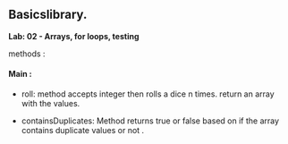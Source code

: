 ##  Basicslibrary.

**Lab: 02 - Arrays, for loops, testing**

methods :

#### **Main :**

* roll: method  accepts  integer then rolls a dice n times. return an array with the values.

* containsDuplicates: Method returns true or false based on if the array contains duplicate values or not .
